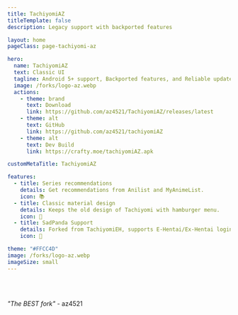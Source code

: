 ```yaml
---
title: TachiyomiAZ
titleTemplate: false
description: Legacy support with backported features

layout: home
pageClass: page-tachiyomi-az

hero:
  name: TachiyomiAZ
  text: Classic UI
  tagline: Android 5+ support, Backported features, and Reliable updates
  image: /forks/logo-az.webp
  actions:
    - theme: brand
      text: Download
      link: https://github.com/az4521/TachiyomiAZ/releases/latest
    - theme: alt
      text: GitHub
      link: https://github.com/az4521/tachiyomiAZ
    - theme: alt
      text: Dev Build
      link: https://crafty.moe/tachiyomiAZ.apk

customMetaTitle: TachiyomiAZ

features:
  - title: Series recommendations
    details: Get recommendations from Anilist and MyAnimeList.
    icon: 📚
  - title: Classic material design
    details: Keeps the old design of Tachiyomi with hamburger menu.
    icon: 🍔
  - title: SadPanda Support
    details: Forked from TachiyomiEH, supports E-Hentai/Ex-Hentai logins.
    icon: 🔞

theme: "#FFCC4D"
image: /forks/logo-az.webp
imageSize: small
---
```


<br><VPTeamMembers size="small" :members="members" />

<script setup>
import "@theme/styles/forks/tachiyomi-az.styl"
import { VPTeamMembers } from "vitepress/theme"

const members = [
  {
    avatar: "https://www.github.com/az4521.png",
    name: "az4521",
    title: "Creator",
    links: [
      { icon: "github", link: "https://github.com/az4521" }
    ]
  },
  {
    avatar: "https://www.github.com/KraXen72.png",
    name: "KraXen72",
    title: "Occasional Maintainer",
    links: [
      { icon: "github", link: "https://github.com/KraXen72" }
    ]
  },
  {
    avatar: "https://www.github.com/jobobby04.png",
    name: "jobobby04",
    title: "Former Maintainer",
    links: [
      { icon: "github", link: "https://github.com/jobobby04" }
    ]
  },
  {
    avatar: "https://www.github.com/NerdNumber9.png",
    name: "NerdNumber9",
    title: "Original EH Fork",
    links: [
      { icon: "github", link: "https://github.com/NerdNumber9" }
    ]
  }
]
</script>

<br>

<div class="azContainer">
  <div class="azMarquee">
    <div class="azWiggleText">
      <span class="azText"><i>"The BEST fork"</i> - az4521</span>
    </div>
  </div>
</div>
